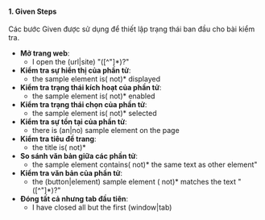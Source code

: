 #### 1. **Given Steps**
Các bước Given được sử dụng để thiết lập trạng thái ban đầu cho bài kiểm tra.
- **Mở trang web**:
  - I open the (url|site) "([^"]*)?"
- **Kiểm tra sự hiển thị của phần tử**:
  - the sample element is( not)* displayed
- **Kiểm tra trạng thái kích hoạt của phần tử**:
  - the sample element is( not)* enabled
- **Kiểm tra trạng thái chọn của phần tử**:
  - the sample element is( not)* selected
- **Kiểm tra sự tồn tại của phần tử**:
  - there is (an|no) sample element on the page
- **Kiểm tra tiêu đề trang**:
  - the title is( not)* 
- **So sánh văn bản giữa các phần tử**:
  - the sample element contains( not)* the same text as other element"
- **Kiểm tra văn bản của phần tử**:
  - the (button|element) sample element ( not)* matches the text "([^"]*)?"
- **Đóng tất cả nhưng tab đầu tiên**:
  - I have closed all but the first (window|tab)
